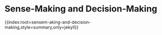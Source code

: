 # Sense-Making and Decision-Making

{{index:root=sensem-aking-and-decision-making,style=summary,only=jekyll}}
